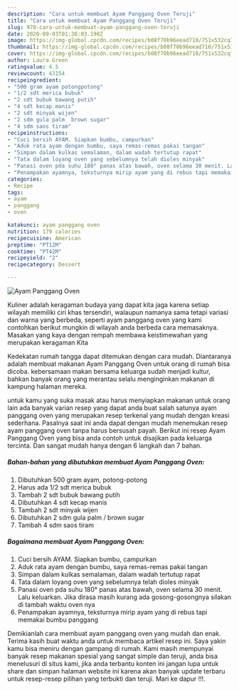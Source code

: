 ```yaml
---
description: "Cara untuk membuat Ayam Panggang Oven Teruji"
title: "Cara untuk membuat Ayam Panggang Oven Teruji"
slug: 978-cara-untuk-membuat-ayam-panggang-oven-teruji
date: 2020-09-03T01:38:03.198Z
image: https://img-global.cpcdn.com/recipes/b08f70b96eead710/751x532cq70/ayam-panggang-oven-foto-resep-utama.jpg
thumbnail: https://img-global.cpcdn.com/recipes/b08f70b96eead710/751x532cq70/ayam-panggang-oven-foto-resep-utama.jpg
cover: https://img-global.cpcdn.com/recipes/b08f70b96eead710/751x532cq70/ayam-panggang-oven-foto-resep-utama.jpg
author: Laura Green
ratingvalue: 4.5
reviewcount: 43154
recipeingredient:
- "500 gram ayam potongpotong"
- "1/2 sdt merica bubuk"
- "2 sdt bubuk bawang putih"
- "4 sdt kecap manis"
- "2 sdt minyak wijen"
- "2 sdm gula palm  brown sugar"
- "4 sdm saos tiram"
recipeinstructions:
- "Cuci bersih AYAM. Siapkan bumbu, campurkan"
- "Aduk rata ayam dengan bumbu, saya remas-remas pakai tangan"
- "Simpan dalam kulkas semalaman, dalam wadah tertutup rapat"
- "Tata dalam loyang oven yang sebelumnya telah dioles minyak"
- "Panasi oven pda suhu 180° panas atas bawah, oven selama 30 menit. Lalu keluarkan. Jika dirasa masih kurang ada gosong-gosongnya silakan di tambah waktu oven nya"
- "Penampakan ayamnya, teksturnya mirip ayam yang di rebus tapi memakai bumbu panggang"
categories:
- Recipe
tags:
- ayam
- panggang
- oven

katakunci: ayam panggang oven 
nutrition: 179 calories
recipecuisine: American
preptime: "PT12M"
cooktime: "PT42M"
recipeyield: "2"
recipecategory: Dessert

---
```



![Ayam Panggang Oven](https://img-global.cpcdn.com/recipes/b08f70b96eead710/751x532cq70/ayam-panggang-oven-foto-resep-utama.jpg)

Kuliner adalah keragaman budaya yang dapat kita jaga karena setiap wilayah memiliki ciri khas tersendiri, walaupun namanya sama tetapi variasi dan warna yang berbeda, seperti ayam panggang oven yang kami contohkan berikut mungkin di wilayah anda berbeda cara memasaknya. Masakan yang kaya dengan rempah membawa keistimewahan yang merupakan keragaman Kita

Kedekatan rumah tangga dapat ditemukan dengan cara mudah. Diantaranya adalah membuat makanan Ayam Panggang Oven untuk orang di rumah bisa dicoba. kebersamaan makan bersama keluarga sudah menjadi kultur, bahkan banyak orang yang merantau selalu menginginkan makanan di kampung halaman mereka.



untuk kamu yang suka masak atau harus menyiapkan makanan untuk orang lain ada banyak varian resep yang dapat anda buat salah satunya ayam panggang oven yang merupakan resep terkenal yang mudah dengan kreasi sederhana. Pasalnya saat ini anda dapat dengan mudah menemukan resep ayam panggang oven tanpa harus bersusah payah.
Berikut ini resep Ayam Panggang Oven yang bisa anda contoh untuk disajikan pada keluarga tercinta. Dan sangat mudah hanya dengan 6 langkah dan 7 bahan.


<!--inarticleads1-->

##### Bahan-bahan yang dibutuhkan membuat Ayam Panggang Oven:

1. Dibutuhkan 500 gram ayam, potong-potong
1. Harus ada 1/2 sdt merica bubuk
1. Tambah 2 sdt bubuk bawang putih
1. Dibutuhkan 4 sdt kecap manis
1. Tambah 2 sdt minyak wijen
1. Dibutuhkan 2 sdm gula palm / brown sugar
1. Tambah 4 sdm saos tiram




<!--inarticleads2-->

##### Bagaimana membuat  Ayam Panggang Oven:

1. Cuci bersih AYAM. Siapkan bumbu, campurkan
1. Aduk rata ayam dengan bumbu, saya remas-remas pakai tangan
1. Simpan dalam kulkas semalaman, dalam wadah tertutup rapat
1. Tata dalam loyang oven yang sebelumnya telah dioles minyak
1. Panasi oven pda suhu 180° panas atas bawah, oven selama 30 menit. Lalu keluarkan. Jika dirasa masih kurang ada gosong-gosongnya silakan di tambah waktu oven nya
1. Penampakan ayamnya, teksturnya mirip ayam yang di rebus tapi memakai bumbu panggang




Demikianlah cara membuat ayam panggang oven yang mudah dan enak. Terima kasih buat waktu anda untuk membaca artikel resep ini. Saya yakin kamu bisa meniru dengan gampang di rumah. Kami masih mempunyai banyak resep makanan spesial yang sangat simple dan teruji, anda bisa menelusuri di situs kami, jika anda terbantu konten ini jangan lupa untuk share dan simpan halaman website ini karena akan banyak update terbaru untuk resep-resep pilihan yang terbukti dan teruji. Mari ke dapur !!!. 
